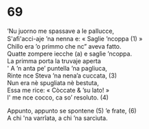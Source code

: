 # 69
  
’Nu juorno me spassave a le pallucce,  
S'aﬁ'acci-aje ’na nenna e: « Saglie ’ncoppa (1) »  
Chillo era ’o primmo che nc” aveva fatto.  
Quatte zompere iecche (a) e saglìe ’ncoppa.  
La primma porta la truvaje aperta  
' A ’n anta pe’ puntella ’na pagliuca,  
Rinte nce Steva ’na nena’a cuccata, (3)  
Nun era nè spugliata nè bestuta,  
Essa me rice: « Còccate & ’su lato! »  
I' me nce cocco, ca so’ resoluto. (4)  
  
Appunto, appunto se spontene (5) ’e frate, (6)  
A chi 'na varrîata, a chi ’na sarcìuta.  
  

